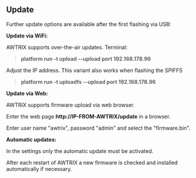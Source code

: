## **Update**

Further update options are available after the first flashing via USB:

**Update via WiFi:**

AWTRIX supports over-the-air updates. Terminal:
> **platform run -t upload --upload port 192.168.178.96**

Adjust the IP address. 
This variant also works when flashing the SPIFFS 
> **platform run -t uploadfs --upload port 192.168.178.96**

**Update via Web:**

AWTRIX supports firmware upload via web browser.

Enter the web page **http://IP-FROM-AWTRIX/update** in a browser.

Enter user name "awtrix", password "admin" and select the "firmware.bin".


**Automatic updates:**

In the settings only the automatic update must be activated.

After each restart of AWTRIX a new firmware is checked and installed automatically if necessary.
